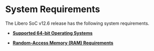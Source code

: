 # System Requirements

The Libero SoC v12.6 release has the following system requirements.

-   **[Supported 64-bit Operating Systems](GUID-DBF3E07A-CA19-4E0C-9D0B-8F55A465DCDE.md)**  

-   **[Random-Access Memory \(RAM\) Requirements](GUID-3CBF00E9-6E6B-4DB8-8276-F43F122D266C.md)**  


